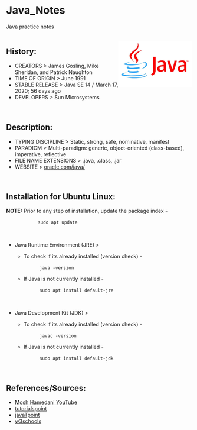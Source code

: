 # Java_Notes
Java practice notes <br/>
<br/>

<img src="java_logo2.jpg" alt="LOGO" width="200"  align="right"  />


## History: <br/>
* CREATORS > James Gosling, Mike Sheridan, and Patrick Naughton <br/>
* TIME OF ORIGIN > June 1991 <br/>
* STABLE RELEASE > Java SE 14 / March 17, 2020; 56 days ago <br/>
* DEVELOPERS > Sun Microsystems <br/>
<br/>


## Description: <br/>
* TYPING DISCIPLINE > Static, strong, safe, nominative, manifest <br/>
* PARADIGM > Multi-paradigm: generic, object-oriented (class-based), imperative, reflective <br/>
* FILE NAME EXTENSIONS > .java, .class, .jar <br/>
* WEBSITE > [oracle.com/java/](oracle.com/java/) <br/>
<br/>


## Installation for Ubuntu Linux: <br/>
**NOTE:** Prior to any step of installation, update the package index -

                sudo apt update    
<br/>

- Java Runtime Environment (JRE) > <br/>
    - To check if its already installed (version check) -

                java -version    

    - If Java is not currently installed -

                sudo apt install default-jre  
 <br/>

- Java Development Kit (JDK) > <br/>
    - To check if its already installed (version check) -

                javac -version    

    - If Java is not currently installed -

                sudo apt install default-jdk
<br/>


## References/Sources: <br/>
* [Mosh Hamedani YouTube](https://www.youtube.com/watch?v=eIrMbAQSU34) <br/>
* [tutorialspoint](https://www.tutorialspoint.com/java/index.htm) <br/>
* [javaTpoint](https://www.javatpoint.com/java-tutorial) <br/>
* [w3schools](https://www.w3schools.com/java/default.asp)<br/>
<br/>
